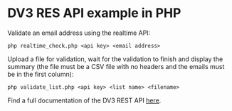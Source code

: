 # DV3 RES API example in PHP

Validate an email address using the realtime API:

`php realtime_check.php <api key> <email address>`

Upload a file for validation, wait for the validation to finish and display the summary
(the file must be a CSV file with no headers and the emails must be in the first column):

`php validate_list.php <api key> <list name> <filename>`

Find a full documentation of the DV3 REST API [here](http://docs.datavalidation.apiary.io/).
